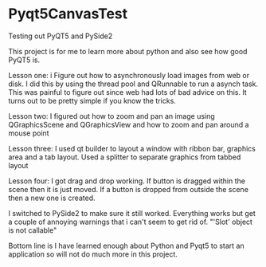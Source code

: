 # Pyqt5CanvasTest
Testing out PyQT5 and PySide2

This project is for me to learn more about python and also see how good PyQT5 is.

Lesson one: i Figure out how to asynchronously load images from web or disk.
    I did this by using the thread pool and QRunnable to run a asynch task.
    This was painful to figure out since web had lots of bad advice on this.
    It turns out to be pretty simple if you know the tricks. 

Lesson two: I figured out how to zoom and pan an image using QGraphicsScene and QGraphicsView and how 
to zoom and pan around a mouse point

Lesson three: I used qt builder to layout a window with ribbon bar, graphics area and a tab layout.
    Used a splitter to separate graphics from tabbed layout

Lesson four: I got drag and drop working. If button is dragged within the scene then it is just moved.
    If a button is dropped from outside the scene then a new one is created.

I switched to PySide2 to make sure it still worked. Everything works but get a couple of annoying
warnings that i can't seem to get rid of. "'Slot' object is not callable"

Bottom line is I have learned enough about Python and Pyqt5 to start an application so will
not do much more in this project.